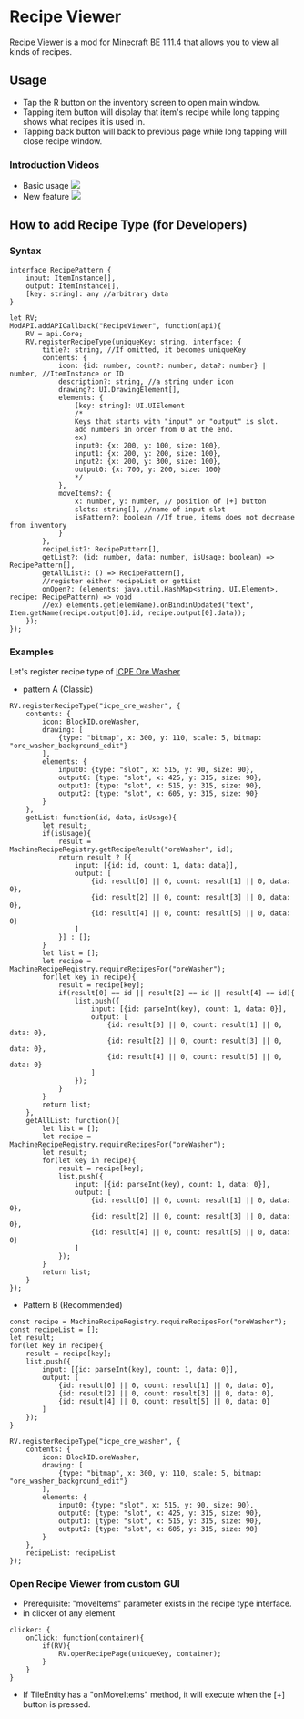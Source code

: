 # Recipe Viewer
[Recipe Viewer](https://icmods.mineprogramming.org/mod?id=455) is a mod for Minecraft BE 1.11.4 that allows you to view all kinds of recipes.

## Usage
* Tap the R button on the inventory screen to open main window.
* Tapping item button will display that item's recipe while long tapping shows what recipes it is used in.
* Tapping back button will back to previous page while long tapping will close recipe window.
### Introduction Videos
* Basic usage  [![](http://img.youtube.com/vi/Cajagp_BZyU/0.jpg)](http://www.youtube.com/watch?v=Cajagp_BZyU)
* New feature  [![](http://img.youtube.com/vi/XXLsaUkFfUE/0.jpg)](http://www.youtube.com/watch?v=XXLsaUkFfUE "")


## How to add Recipe Type (for Developers)
### Syntax
```
interface RecipePattern {
    input: ItemInstance[],
    output: ItemInstance[],
    [key: string]: any //arbitrary data
}

let RV;
ModAPI.addAPICallback("RecipeViewer", function(api){
    RV = api.Core;
    RV.registerRecipeType(uniqueKey: string, interface: {
        title?: string, //If omitted, it becomes uniqueKey
        contents: {
            icon: {id: number, count?: number, data?: number} | number, //ItemInstance or ID
            description?: string, //a string under icon
            drawing?: UI.DrawingElement[],
            elements: {
                [key: string]: UI.UIElement
                /*
                Keys that starts with "input" or "output" is slot.
                add numbers in order from 0 at the end.
                ex)
                input0: {x: 200, y: 100, size: 100},
                input1: {x: 200, y: 200, size: 100},
                input2: {x: 200, y: 300, size: 100},
                output0: {x: 700, y: 200, size: 100}
                */
            },
            moveItems?: {
                x: number, y: number, // position of [+] button
                slots: string[], //name of input slot
                isPattern?: boolean //If true, items does not decrease from inventory
            }
        },
        recipeList?: RecipePattern[],
        getList?: (id: number, data: number, isUsage: boolean) => RecipePattern[],
        getAllList?: () => RecipePattern[],
        //register either recipeList or getList
        onOpen?: (elements: java.util.HashMap<string, UI.Element>, recipe: RecipePattern) => void
        //ex) elements.get(elemName).onBindinUpdated("text", Item.getName(recipe.output[0].id, recipe.output[0].data));
    });
});
```
### Examples
Let's register recipe type of [ICPE Ore Washer](https://github.com/MineExplorer/IndustrialCraft_2/blob/master/IndustrialCraft2/dev/machine/processing/ore_washer.js)
* pattern A (Classic)
```
RV.registerRecipeType("icpe_ore_washer", {
    contents: {
        icon: BlockID.oreWasher,
        drawing: [
            {type: "bitmap", x: 300, y: 110, scale: 5, bitmap: "ore_washer_background_edit"}
        ],
        elements: {
            input0: {type: "slot", x: 515, y: 90, size: 90},
            output0: {type: "slot", x: 425, y: 315, size: 90},
            output1: {type: "slot", x: 515, y: 315, size: 90},
            output2: {type: "slot", x: 605, y: 315, size: 90}
        }
    },
    getList: function(id, data, isUsage){
        let result;
        if(isUsage){
            result = MachineRecipeRegistry.getRecipeResult("oreWasher", id);
            return result ? [{
                input: [{id: id, count: 1, data: data}],
                output: [
                    {id: result[0] || 0, count: result[1] || 0, data: 0},
                    {id: result[2] || 0, count: result[3] || 0, data: 0},
                    {id: result[4] || 0, count: result[5] || 0, data: 0}
                ]
            }] : [];
        }
        let list = [];
        let recipe = MachineRecipeRegistry.requireRecipesFor("oreWasher");
        for(let key in recipe){
            result = recipe[key];
            if(result[0] == id || result[2] == id || result[4] == id){
                list.push({
                    input: [{id: parseInt(key), count: 1, data: 0}],
                    output: [
                        {id: result[0] || 0, count: result[1] || 0, data: 0},
                        {id: result[2] || 0, count: result[3] || 0, data: 0},
                        {id: result[4] || 0, count: result[5] || 0, data: 0}
                    ]
                });
            }
        }
        return list;
    },
    getAllList: function(){
        let list = [];
        let recipe = MachineRecipeRegistry.requireRecipesFor("oreWasher");
        let result;
        for(let key in recipe){
            result = recipe[key];
            list.push({
                input: [{id: parseInt(key), count: 1, data: 0}],
                output: [
                    {id: result[0] || 0, count: result[1] || 0, data: 0},
                    {id: result[2] || 0, count: result[3] || 0, data: 0},
                    {id: result[4] || 0, count: result[5] || 0, data: 0}
                ]
            });
        }
        return list;
    }
});
```
* Pattern B (Recommended)
```
const recipe = MachineRecipeRegistry.requireRecipesFor("oreWasher");
const recipeList = [];
let result;
for(let key in recipe){
    result = recipe[key];
    list.push({
        input: [{id: parseInt(key), count: 1, data: 0}],
        output: [
            {id: result[0] || 0, count: result[1] || 0, data: 0},
            {id: result[2] || 0, count: result[3] || 0, data: 0},
            {id: result[4] || 0, count: result[5] || 0, data: 0}
        ]
    });
}

RV.registerRecipeType("icpe_ore_washer", {
    contents: {
        icon: BlockID.oreWasher,
        drawing: [
            {type: "bitmap", x: 300, y: 110, scale: 5, bitmap: "ore_washer_background_edit"}
        ],
        elements: {
            input0: {type: "slot", x: 515, y: 90, size: 90},
            output0: {type: "slot", x: 425, y: 315, size: 90},
            output1: {type: "slot", x: 515, y: 315, size: 90},
            output2: {type: "slot", x: 605, y: 315, size: 90}
        }
    },
    recipeList: recipeList
});
```
### Open Recipe Viewer from custom GUI
* Prerequisite: "moveItems" parameter exists in the recipe type interface.
* in clicker of any element
```
clicker: {
    onClick: function(container){
        if(RV){
            RV.openRecipePage(uniqueKey, container);
        }
    }
}
```
* If TileEntity has a "onMoveItems" method, it will execute when the [+] button is pressed.